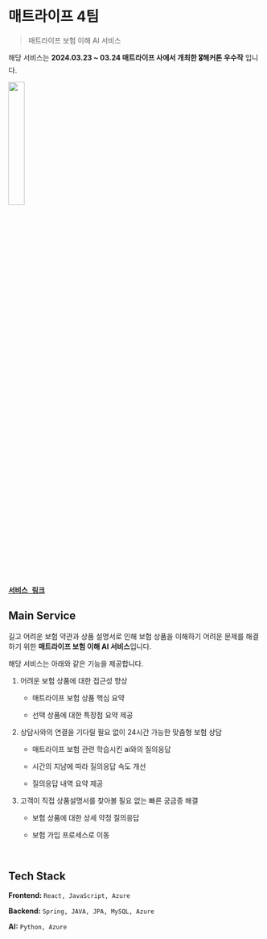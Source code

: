 # 매트라이프 4팀

> 매트라이프 보험 이해 AI 서비스

해당 서비스는 **2024.03.23 ~ 03.24 매트라이프 사에서 개최한 🎖해커톤 우수작** 입니다.

<img src="https://github.com/2024-MetLife-Hackathon-Team4/front-end/assets/63100352/e976dcd3-944a-415f-9b57-372216866b07" width="25%" />

<h3>

[`서비스 링크`](https://brave-rock-0633b7000.5.azurestaticapps.net)

</h3>

## Main Service

길고 어려운 보험 약관과 상품 설명서로 인해 보험 상품을 이해하기 어려운 문제를 해결하기 위한 **매트라이프 보험 이해 AI 서비스**입니다.

해당 서비스는 아래와 같은 기능을 제공합니다.

1. 어려운 보험 상품에 대한 접근성 향상

   - 매트라이프 보험 상품 핵심 요약

   - 선택 상품에 대한 특장점 요약 제공

2. 상담사와의 연결을 기다릴 필요 없이 24시간 가능한 맞춤형 보험 상담

   - 매트라이프 보험 관련 학습시킨 ai와의 질의응답

   - 시간의 지남에 따라 질의응답 속도 개선

   - 질의응답 내역 요약 제공

3. 고객이 직접 상품설명서를 찾아볼 필요 없는 빠른 궁금증 해결

   - 보험 상품에 대한 상세 약정 질의응답

   - 보험 가입 프로세스로 이동

<br />

## Tech Stack

**Frontend:** `React, JavaScript, Azure`

**Backend:** `Spring, JAVA, JPA, MySQL, Azure`

**AI:** `Python, Azure`

<br />
